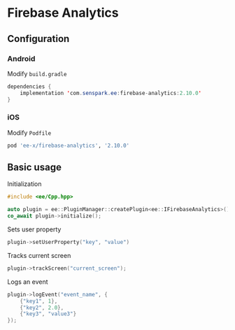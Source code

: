 # Firebase Analytics
## Configuration
### Android
Modify `build.gradle`
```java
dependencies {
    implementation 'com.senspark.ee:firebase-analytics:2.10.0'
}
```

### iOS
Modify `Podfile`
```ruby
pod 'ee-x/firebase-analytics', '2.10.0'
```

## Basic usage
Initialization
```cpp
#include <ee/Cpp.hpp>

auto plugin = ee::PluginManager::createPlugin<ee::IFirebaseAnalytics>();
co_await plugin->initialize();
```

Sets user property
```cpp
plugin->setUserProperty("key", "value")
```

Tracks current screen
```cpp
plugin->trackScreen("current_screen");
```

Logs an event
```cpp
plugin->logEvent("event_name", {
    {"key1", 1},
    {"key2", 2.0},
    {"key3", "value3"}
});
```